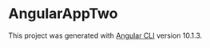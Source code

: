 # AngularAppTwo

This project was generated with [Angular CLI](https://github.com/angular/angular-cli) version 10.1.3.
